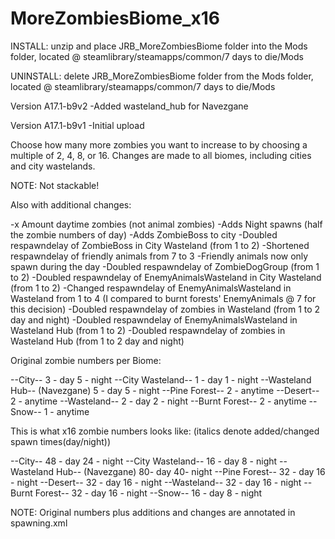 # MoreZombiesBiome_x16


INSTALL: unzip and place JRB_MoreZombiesBiome folder into the Mods folder, located @ steamlibrary/steamapps/common/7 days to die/Mods

UNINSTALL: delete JRB_MoreZombiesBiome folder from the Mods folder, located @ steamlibrary/steamapps/common/7 days to die/Mods

Version A17.1-b9v2
-Added wasteland_hub for Navezgane

Version A17.1-b9v1
-Initial upload

Choose how many more zombies you want to increase to by choosing a multiple of 2, 4, 8, or 16. Changes are made to all biomes, including cities and city wastelands. 

NOTE: Not stackable!

Also with additional changes:

-x Amount daytime zombies (not animal zombies)
-Adds Night spawns (half the zombie numbers of day)
-Adds ZombieBoss to city
-Doubled respawndelay of ZombieBoss in City Wasteland (from 1 to 2)
-Shortened respawndelay of friendly animals from 7 to 3
-Friendly animals now only spawn during the day
-Doubled respawndelay of ZombieDogGroup (from 1 to 2)
-Doubled respawndelay of EnemyAnimalsWasteland in City Wasteland (from 1 to 2)
-Changed respawndelay of EnemyAnimalsWasteland in Wasteland from 1 to 4 (I compared to burnt forests' EnemyAnimals  @ 7 for this decision)
-Doubled respawndelay of zombies in Wasteland (from 1 to 2 day and night)
-Doubled respawndelay of EnemyAnimalsWasteland in Wasteland Hub (from 1 to 2)
-Doubled respawndelay of zombies in Wasteland Hub (from 1 to 2 day and night)

Original zombie numbers per Biome:

--City--
3 - day
5 - night
--City Wasteland--
1 - day
1 - night
--Wasteland Hub-- (Navezgane)
5 - day
5 - night
--Pine Forest--
2 - anytime
--Desert--
2 - anytime
--Wasteland--
2 - day
2 - night
--Burnt Forest--
2 - anytime
--Snow--
1 - anytime

This is what x16 zombie numbers looks like: 
(italics denote added/changed spawn times(day/night))

--City--
48 - day
24 - night
--City Wasteland--
16 - day
8 - night
--Wasteland Hub-- (Navezgane)
80- day
40- night
--Pine Forest--
32 - day
16 - night
--Desert--
32 - day
16 - night
--Wasteland--
32 - day
16 - night
--Burnt Forest--
32 - day
16 - night
--Snow--
16 - day
8 - night

NOTE: Original numbers plus additions and changes are annotated in spawning.xml
